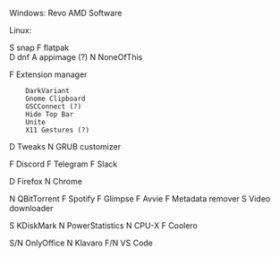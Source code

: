 Windows:
    Revo
    AMD Software
    
Linux:
    
S   snap
F   flatpak    
D   dnf
A   appimage (?)
N   NoneOfThis
    
F   Extension manager
    
        DarkVariant
        Gnome Clipboard
        GSCConnect (?)
        Hide Top Bar
        Unite
        X11 Gestures (?)
        
D   Tweaks
N   GRUB customizer
    
F   Discord
F   Telegram
F   Slack
    
D   Firefox
N   Chrome
    
N   QBitTorrent
F   Spotify
F   Glimpse
F   Avvie
F   Metadata remover
S   Video downloader
    
S   KDiskMark
N   PowerStatistics
N   CPU-X
F   Coolero
    
S/N OnlyOffice
N   Klavaro
F/N VS Code
    
